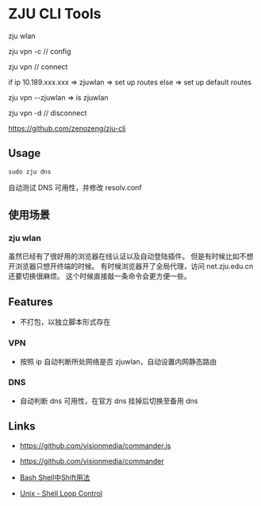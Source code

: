 # ZJU CLI Tools

zju wlan

zju vpn -c // config

zju vpn // connect

if ip 10.189.xxx.xxx => zjuwlan => set up routes
else => set up default routes

zju vpn --zjuwlan => is zjuwlan

zju vpn -d // disconnect

https://github.com/zenozeng/zju-cli

## Usage

```
sudo zju dns
```
自动测试 DNS 可用性，并修改 resolv.conf

## 使用场景

### zju wlan

虽然已经有了很好用的浏览器在线认证以及自动登陆插件。
但是有时候比如不想开浏览器只想开终端的时候。
有时候浏览器开了全局代理，访问 net.zju.edu.cn 还要切换很麻烦。
这个时候直接敲一条命令会更方便一些。

## Features

- 不打包，以独立脚本形式存在

### VPN

- 按照 ip 自动判断所处网络是否 zjuwlan，自动设置内网静态路由

### DNS

- 自动判断 dns 可用性，在官方 dns 挂掉后切换至备用 dns

## Links

- https://github.com/visionmedia/commander.js

- https://github.com/visionmedia/commander

- [Bash Shell中Shift用法](http://www.chengyongxu.com/blog/bash-shell%E4%B8%ADshift%E7%94%A8%E6%B3%95/)

- [Unix - Shell Loop Control](http://www.tutorialspoint.com/unix/unix-loop-control.htm)
